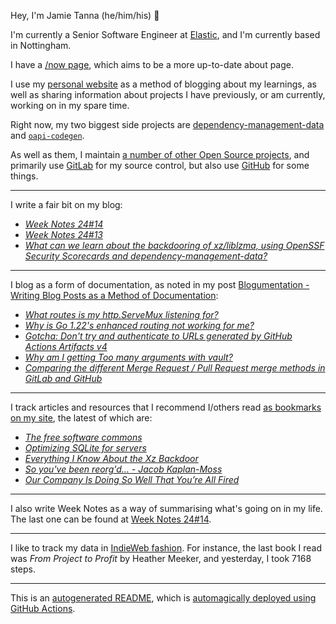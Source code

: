 Hey, I'm Jamie
Tanna (he/him/his) 👋

I'm currently a Senior Software Engineer at [Elastic](https://elastic.co/), and I'm currently based in Nottingham.

I have a [/now page](https://www.jvt.me/now/?utm_campaign=github-jamietanna), which aims to be a more up-to-date about page.

I use my [personal website](https://www.jvt.me/?utm_campaign=github-jamietanna) as a method of blogging about my learnings, as well as sharing information about projects I have previously, or am currently, working on in my spare time.

Right now, my two biggest side projects are [dependency-management-data](https://dmd.tanna.dev) and [`oapi-codegen`](https://github.com/deepmap/oapi-codegen/).

As well as them, I maintain [a number of other Open Source projects](https://www.jvt.me/open-source/?utm_campaign=github-jamietanna), and primarily use [GitLab](https://gitlab.com/jamietanna) for my source control, but also use [GitHub](https://github.com/jamietanna) for some things.

---

I write a fair bit on my blog:


- [_Week Notes 24#14_](https://www.jvt.me/week-notes/2024/14/?utm_campaign=github-jamietanna)
- [_Week Notes 24#13_](https://www.jvt.me/week-notes/2024/13/?utm_campaign=github-jamietanna)
- [_What can we learn about the backdooring of xz/liblzma, using OpenSSF Security Scorecards and dependency-management-data?_](https://www.jvt.me/posts/2024/03/29/xz-scorecards/?utm_campaign=github-jamietanna)

---

I blog as a form of documentation, as noted in my post [Blogumentation - Writing Blog Posts as a Method of Documentation](https://www.jvt.me/posts/2017/06/25/blogumentation/?utm_campaign=github-jamietanna):


- [_What routes is my http.ServeMux listening for?_](https://www.jvt.me/posts/2024/03/04/go-net-http-routes/?utm_campaign=github-jamietanna)
- [_Why is Go 1.22's enhanced routing not working for me?_](https://www.jvt.me/posts/2024/03/04/go-net-http-why-404/?utm_campaign=github-jamietanna)
- [_Gotcha: Don't try and authenticate to URLs generated by GitHub Actions Artifacts v4_](https://www.jvt.me/posts/2024/02/15/gotcha-github-v4-artifacts/?utm_campaign=github-jamietanna)
- [_Why am I getting Too many arguments with vault?_](https://www.jvt.me/posts/2024/01/22/vault-too-many-arguments/?utm_campaign=github-jamietanna)
- [_Comparing the different Merge Request / Pull Request merge methods in GitLab and GitHub_](https://www.jvt.me/posts/2024/01/15/gitlab-rebase-merge/?utm_campaign=github-jamietanna)

---

I track articles and resources that I recommend I/others read [as bookmarks on my site](https://www.jvt.me/kind/bookmarks/?utm_campaign=github-jamietanna), the latest of which are:


- [_The free software commons_](https://jenniferplusplus.com/the-free-software-commons/?utm_campaign=github-jamietanna)
- [_Optimizing SQLite for servers_](https://kerkour.com/sqlite-for-servers?utm_campaign=github-jamietanna)
- [_Everything I Know About the Xz Backdoor_](https://boehs.org/node/everything-i-know-about-the-xz-backdoor?utm_campaign=github-jamietanna)
- [_So you've been reorg'd... - Jacob Kaplan-Moss_](https://jacobian.org/2024/mar/12/reorg/?utm_campaign=github-jamietanna)
- [_Our Company Is Doing So Well That You’re All Fired_](https://www.mcsweeneys.net/articles/our-company-is-doing-so-well-that-youre-all-fired?utm_campaign=github-jamietanna)

---

I also write Week Notes as a way of summarising what's going on in my life. The last one can be found at [Week Notes 24#14](https://www.jvt.me/week-notes/2024/14/?utm_campaign=github-jamietanna).

---

I like to track my data in [IndieWeb fashion](https://indieweb.org/why). For instance, the last book I read was _From Project to Profit_ by Heather Meeker, and yesterday, I took 7168 steps.

---
This is an [autogenerated README](https://www.jvt.me/posts/2022/01/12/autogenerated-profile-readme/?utm_campaign=github-jamietanna), which is [automagically deployed using GitHub Actions](https://github.com/jamietanna/jamietanna/blob/main/.github/workflows/rebuild.yml).
